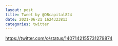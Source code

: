 ```yaml
--- 
layout: post 
title: Tweet by @DBcapital824 
date: 2021-06-21 1624323813 
categories: twitter 
--- 
```

https://twitter.com/o/status/1407142155731279874
